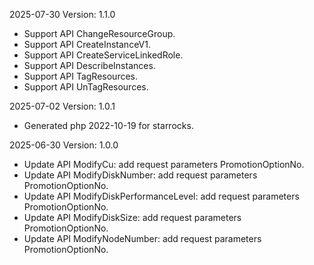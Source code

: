 2025-07-30 Version: 1.1.0
- Support API ChangeResourceGroup.
- Support API CreateInstanceV1.
- Support API CreateServiceLinkedRole.
- Support API DescribeInstances.
- Support API TagResources.
- Support API UnTagResources.


2025-07-02 Version: 1.0.1
- Generated php 2022-10-19 for starrocks.

2025-06-30 Version: 1.0.0
- Update API ModifyCu: add request parameters PromotionOptionNo.
- Update API ModifyDiskNumber: add request parameters PromotionOptionNo.
- Update API ModifyDiskPerformanceLevel: add request parameters PromotionOptionNo.
- Update API ModifyDiskSize: add request parameters PromotionOptionNo.
- Update API ModifyNodeNumber: add request parameters PromotionOptionNo.


